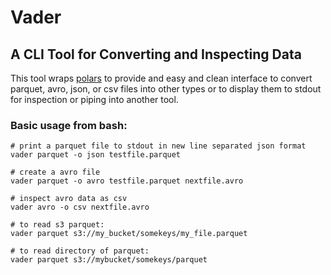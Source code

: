 # Vader
## A CLI Tool for Converting and Inspecting Data

This tool wraps [polars](https://github.com/pola-rs/polars) to provide and easy and clean interface to convert parquet, avro, json, or csv files into other types or to display them to stdout for inspection or piping into another tool.

### Basic usage from bash:
```
# print a parquet file to stdout in new line separated json format
vader parquet -o json testfile.parquet

# create a avro file
vader parquet -o avro testfile.parquet nextfile.avro

# inspect avro data as csv
vader avro -o csv nextfile.avro

# to read s3 parquet:
vader parquet s3://my_bucket/somekeys/my_file.parquet

# to read directory of parquet:
vader parquet s3://mybucket/somekeys/parquet
